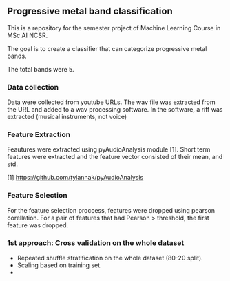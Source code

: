 ## Progressive metal band classification

This is a repository for the semester project of Machine Learning Course in MSc AI NCSR.

The goal is to create a classifier that can categorize progressive metal bands.

The total bands were 5.

### Data collection

Data were collected from youtube URLs. The wav file was extracted from the URL and added to a wav processing software. In the software, a riff was extracted (musical instruments, not voice)

### Feature Extraction

Feautures were extracted using pyAudioAnalysis module [1]. Short term features were extracted and the feature vector consisted of their mean, and std.

[1] https://github.com/tyiannak/pyAudioAnalysis

### Feature Selection

For the feature selection proccess, features were dropped using pearson corellation. For a pair of features that had Pearson > threshold, the first feature was dropped.

### 1st approach: Cross validation on the whole dataset

* Repeated shuffle stratification on the whole dataset (80-20 split).
* Scaling based on training set.
*





